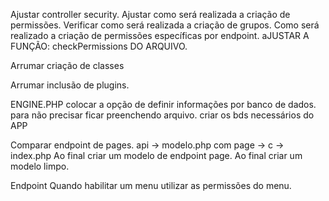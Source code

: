 

Ajustar controller security.
  Ajustar como será realizada a criação de permissões.
  Verificar como será realizada a criação de grupos.
  Como será realizado a criação de permissões específicas por endpoint.
  aJUSTAR A FUNÇÃO: checkPermissions DO ARQUIVO.




Arrumar criação de classes

Arrumar inclusão de plugins.



ENGINE.PHP
colocar a opção de definir informações por banco de dados.
para não precisar ficar preenchendo arquivo.
criar os bds necessários do APP


Comparar endpoint de pages.
  api -> modelo.php
  com
  page -> c -> index.php
  Ao final criar um modelo de endpoint page.
  Ao final criar um modelo limpo.


Endpoint
  Quando habilitar um menu utilizar as permissões do menu.